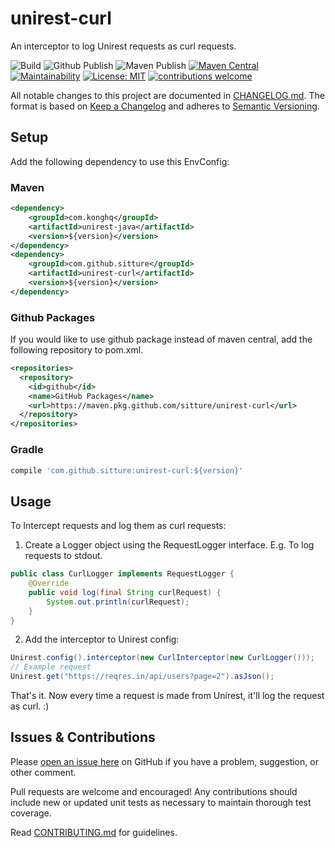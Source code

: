 # unirest-curl

An interceptor to log Unirest requests as curl requests.

![Build](https://github.com/sitture/unirest-curl/workflows/Build/badge.svg) ![Github Publish](https://github.com/sitture/unirest-curl/workflows/Github%20Publish/badge.svg) ![Maven Publish](https://github.com/sitture/unirest-curl/workflows/Maven%20Publish/badge.svg) [![Maven Central](https://img.shields.io/maven-central/v/com.github.sitture/unirest-curl.svg)](https://mvnrepository.com/search?q=com.github.sitture) [![Maintainability](https://api.codeclimate.com/v1/badges/338645e6d3c853fcb93e/maintainability)](https://codeclimate.com/github/sitture/unirest-curl/maintainability) [![License: MIT](https://img.shields.io/badge/License-MIT-yellow.svg?maxAge=2592000)](https://opensource.org/licenses/MIT) [![contributions welcome](https://img.shields.io/badge/contributions-welcome-brightgreen.svg?style=flat)](../../issues)

All notable changes to this project are documented in [CHANGELOG.md](CHANGELOG.md).
The format is based on [Keep a Changelog](http://keepachangelog.com/en/1.0.0/)
and adheres to [Semantic Versioning](http://semver.org/spec/v2.0.0.html).

## Setup

Add the following dependency to use this EnvConfig:

### Maven

```xml
<dependency>
    <groupId>com.konghq</groupId>
    <artifactId>unirest-java</artifactId>
    <version>${version}</version>
</dependency>
<dependency>
    <groupId>com.github.sitture</groupId>
    <artifactId>unirest-curl</artifactId>
    <version>${version}</version>
</dependency>
```

### Github Packages

If you would like to use github package instead of maven central, add the following repository to pom.xml.

```xml
<repositories>
  <repository>
    <id>github</id>
    <name>GitHub Packages</name>
    <url>https://maven.pkg.github.com/sitture/unirest-curl</url>
  </repository>
</repositories>
```

### Gradle

```groovy
compile 'com.github.sitture:unirest-curl:${version}'
```

## Usage

To Intercept requests and log them as curl requests:

1. Create a Logger object using the RequestLogger interface. E.g. To log requests to stdout.

```java
public class CurlLogger implements RequestLogger {
    @Override
    public void log(final String curlRequest) {
        System.out.println(curlRequest);
    }
}
```

2. Add the interceptor to Unirest config:

```java
Unirest.config().interceptor(new CurlInterceptor(new CurlLogger()));
// Example request
Unirest.get("https://reqres.in/api/users?page=2").asJson();
```

That's it. Now every time a request is made from Unirest, it'll log the request as curl. :)

## Issues & Contributions

Please [open an issue here](../../issues) on GitHub
if you have a problem, suggestion, or other comment.

Pull requests are welcome and encouraged! Any contributions should include new or updated unit tests as necessary to maintain thorough test coverage.

Read [CONTRIBUTING.md](CONTRIBUTING.md) for guidelines.
